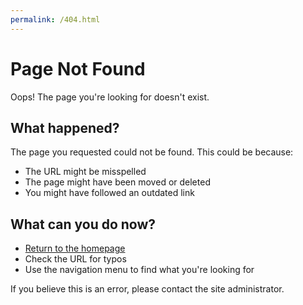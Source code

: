 ```yaml
---
permalink: /404.html
---
```


# Page Not Found

Oops! The page you're looking for doesn't exist.

## What happened?

The page you requested could not be found. This could be because:

- The URL might be misspelled
- The page might have been moved or deleted
- You might have followed an outdated link

## What can you do now?

- [Return to the homepage](index.html)
- Check the URL for typos
- Use the navigation menu to find what you're looking for

If you believe this is an error, please contact the site administrator.
